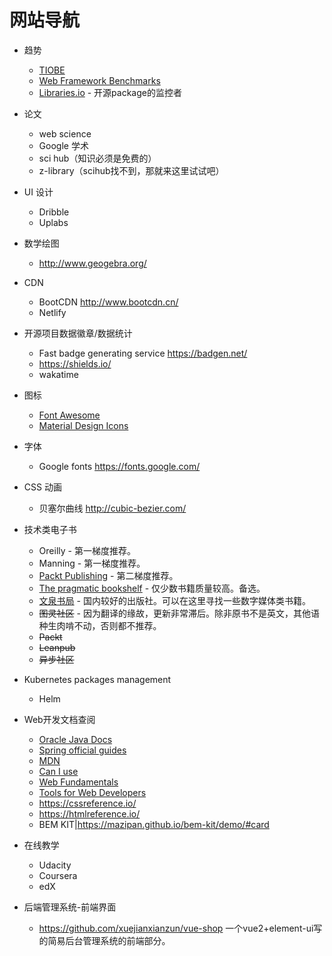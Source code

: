 # 网站导航

- 趋势
  - [TIOBE](https://www.tiobe.com/tiobe-index/) 
  - [Web Framework Benchmarks](https://www.techempower.com/benchmarks/#section=test&runid=9d5522a6-2917-467a-9d7a-8c0f6a8ed790)
  - [Libraries.io](https://libraries.io/) - 开源package的监控者
  
- 论文
  - web science
  - Google 学术
  - sci hub（知识必须是免费的）
  - z-library（scihub找不到，那就来这里试试吧）

- UI 设计
  - Dribble
  - Uplabs

- 数学绘图
  
  - http://www.geogebra.org/
  
- CDN
  
  - BootCDN http://www.bootcdn.cn/
  - Netlify
  
  
- 开源项目数据徽章/数据统计
  - Fast badge generating service https://badgen.net/
  - https://shields.io/
  - wakatime

- 图标

  - [Font  Awesome](https://fontawesome.com/) 
  - [Material Design Icons](http://google.github.io/material-design-icons/)

- 字体
  
  - Google fonts https://fonts.google.com/
  
- CSS 动画
  
  - 贝塞尔曲线 http://cubic-bezier.com/
  
- 技术类电子书
  - Oreilly - 第一梯度推荐。
  - Manning - 第一梯度推荐。
  - [Packt Publishing](https://www.packtpub.com/) - 第二梯度推荐。
  - [The pragmatic bookshelf](https://pragprog.com/) - 仅少数书籍质量较高。备选。
  - [文泉书局](https://wqbook.wqxuetang.com/) - 国内较好的出版社。可以在这里寻找一些数字媒体类书籍。
  - ~~图灵社区~~ - 因为翻译的缘故，更新非常滞后。除非原书不是英文，其他语种生肉啃不动，否则都不推荐。
  - ~~Packt~~
  - ~~Leanpub~~
  - ~~异步社区~~

- Kubernetes packages management
  
  - Helm
  
- Web开发文档查阅

  - [Oracle Java Docs](https://docs.oracle.com/en/java/index.html)
  - [Spring official guides](https://spring.io/guides)
  - [MDN](https://developer.mozilla.org/zh-CN/docs/Web)
  - [Can I use](http://caniuse.com/) 
  - [Web Fundamentals](https://developers.google.com/web) 
  - [Tools for Web Developers](https://developers.google.com/web/tools) 
  - https://cssreference.io/ 
  - https://htmlreference.io/
  - BEM KIT|https://mazipan.github.io/bem-kit/demo/#card
  
- 在线教学

  - Udacity 
  - Coursera 
  - edX 

- 后端管理系统-前端界面
  - https://github.com/xuejianxianzun/vue-shop 一个vue2+element-ui写的简易后台管理系统的前端部分。
